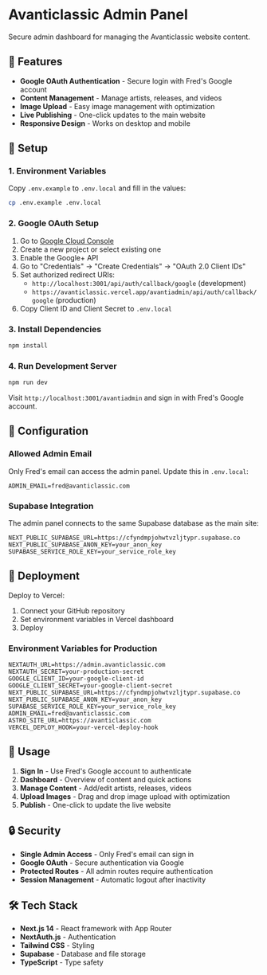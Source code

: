 # Avanticlassic Admin Panel

Secure admin dashboard for managing the Avanticlassic website content.

## 🔐 Features

- **Google OAuth Authentication** - Secure login with Fred's Google account
- **Content Management** - Manage artists, releases, and videos
- **Image Upload** - Easy image management with optimization
- **Live Publishing** - One-click updates to the main website
- **Responsive Design** - Works on desktop and mobile

## 🚀 Setup

### 1. Environment Variables

Copy `.env.example` to `.env.local` and fill in the values:

```bash
cp .env.example .env.local
```

### 2. Google OAuth Setup

1. Go to [Google Cloud Console](https://console.cloud.google.com/)
2. Create a new project or select existing one
3. Enable the Google+ API
4. Go to "Credentials" → "Create Credentials" → "OAuth 2.0 Client IDs"
5. Set authorized redirect URIs:
   - `http://localhost:3001/api/auth/callback/google` (development)
   - `https://avanticlassic.vercel.app/avantiadmin/api/auth/callback/google` (production)
6. Copy Client ID and Client Secret to `.env.local`

### 3. Install Dependencies

```bash
npm install
```

### 4. Run Development Server

```bash
npm run dev
```

Visit `http://localhost:3001/avantiadmin` and sign in with Fred's Google account.

## 🔧 Configuration

### Allowed Admin Email

Only Fred's email can access the admin panel. Update this in `.env.local`:

```env
ADMIN_EMAIL=fred@avanticlassic.com
```

### Supabase Integration

The admin panel connects to the same Supabase database as the main site:

```env
NEXT_PUBLIC_SUPABASE_URL=https://cfyndmpjohwtvzljtypr.supabase.co
NEXT_PUBLIC_SUPABASE_ANON_KEY=your_anon_key
SUPABASE_SERVICE_ROLE_KEY=your_service_role_key
```

## 🚀 Deployment

Deploy to Vercel:

1. Connect your GitHub repository
2. Set environment variables in Vercel dashboard
3. Deploy

### Environment Variables for Production

```
NEXTAUTH_URL=https://admin.avanticlassic.com
NEXTAUTH_SECRET=your-production-secret
GOOGLE_CLIENT_ID=your-google-client-id
GOOGLE_CLIENT_SECRET=your-google-client-secret
NEXT_PUBLIC_SUPABASE_URL=https://cfyndmpjohwtvzljtypr.supabase.co
NEXT_PUBLIC_SUPABASE_ANON_KEY=your_anon_key
SUPABASE_SERVICE_ROLE_KEY=your_service_role_key
ADMIN_EMAIL=fred@avanticlassic.com
ASTRO_SITE_URL=https://avanticlassic.com
VERCEL_DEPLOY_HOOK=your-vercel-deploy-hook
```

## 📱 Usage

1. **Sign In** - Use Fred's Google account to authenticate
2. **Dashboard** - Overview of content and quick actions
3. **Manage Content** - Add/edit artists, releases, videos
4. **Upload Images** - Drag and drop image upload with optimization
5. **Publish** - One-click to update the live website

## 🔒 Security

- **Single Admin Access** - Only Fred's email can sign in
- **Google OAuth** - Secure authentication via Google
- **Protected Routes** - All admin routes require authentication
- **Session Management** - Automatic logout after inactivity

## 🛠 Tech Stack

- **Next.js 14** - React framework with App Router
- **NextAuth.js** - Authentication
- **Tailwind CSS** - Styling
- **Supabase** - Database and file storage
- **TypeScript** - Type safety
